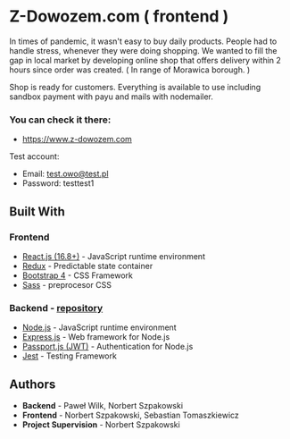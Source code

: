 # Z-Dowozem.com ( frontend )

In times of pandemic, it wasn't easy to buy daily products. People had to handle stress, whenever they were doing shopping.
We wanted to fill the gap in local market by developing online shop that offers delivery within 2 hours since order was created.
( In range of Morawica borough. )

Shop is ready for customers. Everything is available to use including sandbox payment with payu and mails with nodemailer.

### You can check it there: 
* https://www.z-dowozem.com

Test account:
* Email: test.owo@test.pl
* Password: testtest1

## Built With

### Frontend
* [React.js (16.8+)](https://pl.reactjs.org/docs) - JavaScript runtime environment 
* [Redux](https://redux.js.org/basics/usage-with-react) - Predictable state container
* [Bootstrap 4](https://sass-lang.com/documentation) - CSS Framework
* [Sass](https://sass-lang.com/documentation) - preprocesor CSS

### Backend - [repository](https://github.com/WilczekCK/sellfast-api)
* [Node.js](https://nodejs.org/en/docs/) - JavaScript runtime environment 
* [Express.js](https://expressjs.com/en/api.html) - Web framework for Node.js
* [Passport.js (JWT)](http://www.passportjs.org/docs/) - Authentication for Node.js
* [Jest](http://www.passportjs.org/docs/) - Testing Framework

## Authors
* **Backend** - Paweł Wilk, Norbert Szpakowski 
* **Frontend** - Norbert Szpakowski, Sebastian Tomaszkiewicz
* **Project Supervision** - Norbert Szpakowski



